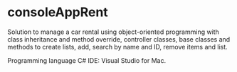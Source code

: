 # consoleAppRent

Solution to manage a car rental using object-oriented programming with class inheritance and method override, controller classes, base classes and methods to create lists, add, search by name and ID, remove items and list.

Programming language C# 
IDE: Visual Studio for Mac.
